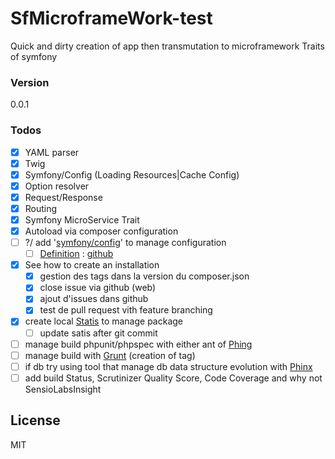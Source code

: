 # SfMicroframeWork-test
Quick and dirty creation of app then transmutation to microframework Traits of symfony

### Version
0.0.1

### Todos

 - [x] YAML parser
 - [x] Twig
 - [x] Symfony/Config (Loading Resources|Cache Config)
 - [x] Option resolver
 - [x] Request/Response
 - [x] Routing
 - [x] Symfony MicroService Trait
 - [x] Autoload via composer configuration
 - [ ] ?/ add '[symfony/config][symfony/config]' to manage configuration
    - [ ] [Definition][config-definition] : [github][config-definition-github]
 - [x] See how to create an installation
    - [x] gestion des tags dans la version du composer.json
    - [x] close issue via github (web)
    - [x] ajout d'issues dans github
    - [x] test de pull request vith feature branching
 - [x] create local [Statis][statis] to manage package
    - [ ] update satis after git commit
 - [ ] manage build phpunit/phpspec with either ant of [Phing][phing]
 - [ ] manage build with [Grunt][grunt] (creation of tag)
 - [ ] if db try using tool that manage db data structure evolution with [Phinx][phinx]
 - [ ] add build Status, Scrutinizer Quality Score, Code Coverage and why not SensioLabsInsight

License
----

MIT

[//]: # (These are reference links used in the body of this note and get stripped out when the markdown processor does its job. There is no need to format nicely because it shouldn't be seen. Thanks SO - http://stackoverflow.com/questions/4823468/store-comments-in-markdown-syntax)

   [FbPhpSdk]: <https://github.com/facebook/facebook-php-sdk-v4/>
   [symfony/config]: <https://github.com/symfony/config>
   [symfony/options-resolver]: <https://github.com/symfony/options-resolver>
   [symfony/dependency-injection]: <https://github.com/symfony/dependency-injection>
   [symfony/routing]: <https://github.com/symfony/routing>
   [symfony/debug]: <https://github.com/symfony/debug>
   [symfony/http-foundation]: <https://github.com/symfony/http-foundation>
   [symfony/http-kernel]: <https://github.com/symfony/http-kernel>
   [microframework1]: <http://symfony.com/blog/new-in-symfony-2-8-symfony-as-a-microframework>
   [microframework2]: <http://symfony.com/doc/current/cookbook/configuration/micro-kernel-trait.html>
   [microframeworkEx1]: <https://github.com/henrikbjorn/Muse/blob/master/src/Application.php>
   [microframeworkEx2]: <https://github.com/henrikbjorn/Muse/blob/master/src/Kernel.php>
   [config-caching]: <http://symfony.com/doc/current/components/config/caching.html>
   [config-definition]: <http://symfony.com/doc/current/components/config/definition.html>
   [config-definition-github]: <https://github.com/symfony/config/tree/master/Definition>
   [phinx]: <https://github.com/robmorgan/phinx>
   [phing]: <https://www.phing.info/>
   [grunt]: <http://gruntjs.com/>
   [statis]: <https://getcomposer.org/doc/articles/handling-private-packages-with-satis.md>

<!--
Check sanity of Application
[![Build Status](https://travis-ci.org/nicolopignatelli/valueobjects.png?branch=master)](https://travis-ci.org/nicolopignatelli/valueobjects)
[![Scrutinizer Quality Score](https://scrutinizer-ci.com/g/nicolopignatelli/valueobjects/badges/quality-score.png?s=979567c2d791ffbeab12777c60c8edb86776ddcc)](https://scrutinizer-ci.com/g/nicolopignatelli/valueobjects/)
[![Code Coverage](https://scrutinizer-ci.com/g/nicolopignatelli/valueobjects/badges/coverage.png?s=59dd4a142412a9dcd989870610f1c9f89c19cf48)](https://scrutinizer-ci.com/g/nicolopignatelli/valueobjects/)
[![SensioLabsInsight](https://insight.sensiolabs.com/projects/246a2da6-ffdb-4730-9216-647fb7aac383/mini.png)](https://insight.sensiolabs.com/projects/246a2da6-ffdb-4730-9216-647fb7aac383)
-->

